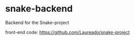 # snake-backend
Backend for the Snake-project

front-end code: 
https://github.com/Laureado/snake-project
